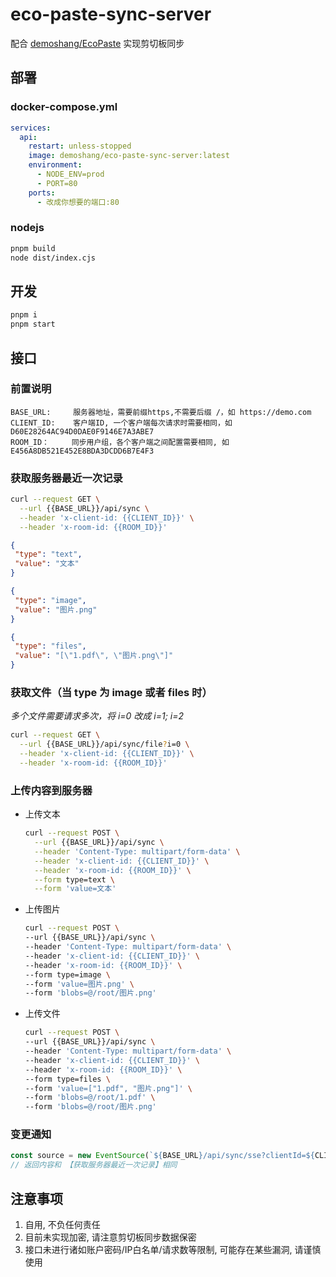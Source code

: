 # eco-paste-sync-server

配合 [demoshang/EcoPaste](https://github.com/demoshang/EcoPaste) 实现剪切板同步

## 部署

### docker-compose.yml

```yml
services:
  api:
    restart: unless-stopped
    image: demoshang/eco-paste-sync-server:latest
    environment:
      - NODE_ENV=prod
      - PORT=80
    ports:
      - 改成你想要的端口:80
```

### nodejs

```bash
pnpm build
node dist/index.cjs
```

## 开发

```bash
pnpm i
pnpm start
```

## 接口

### 前置说明

```plain
BASE_URL:     服务器地址，需要前缀https,不需要后缀 /，如 https://demo.com
CLIENT_ID:    客户端ID, 一个客户端每次请求时需要相同，如 D60E28264AC94D0DAE0F9146E7A3ABE7
ROOM_ID：     同步用户组，各个客户端之间配置需要相同, 如 E456A8DB521E452E8BDA3DCDD6B7E4F3
```

### 获取服务器最近一次记录

```bash
curl --request GET \
  --url {{BASE_URL}}/api/sync \
  --header 'x-client-id: {{CLIENT_ID}}' \
  --header 'x-room-id: {{ROOM_ID}}'
```

```json
{
 "type": "text",
 "value": "文本"
}

{
 "type": "image",
 "value": "图片.png"
}

{
 "type": "files",
 "value": "[\"1.pdf\", \"图片.png\"]"
}
```

### 获取文件（当 type 为 image 或者 files 时）

_多个文件需要请求多次，将 i=0 改成 i=1; i=2_

```bash
curl --request GET \
  --url {{BASE_URL}}/api/sync/file?i=0 \
  --header 'x-client-id: {{CLIENT_ID}}' \
  --header 'x-room-id: {{ROOM_ID}}'
```

### 上传内容到服务器

- 上传文本

  ```bash
  curl --request POST \
    --url {{BASE_URL}}/api/sync \
    --header 'Content-Type: multipart/form-data' \
    --header 'x-client-id: {{CLIENT_ID}}' \
    --header 'x-room-id: {{ROOM_ID}}' \
    --form type=text \
    --form 'value=文本'
  ```

- 上传图片

  ```bash
  curl --request POST \
  --url {{BASE_URL}}/api/sync \
  --header 'Content-Type: multipart/form-data' \
  --header 'x-client-id: {{CLIENT_ID}}' \
  --header 'x-room-id: {{ROOM_ID}}' \
  --form type=image \
  --form 'value=图片.png' \
  --form 'blobs=@/root/图片.png'
  ```

- 上传文件

  ```bash
  curl --request POST \
  --url {{BASE_URL}}/api/sync \
  --header 'Content-Type: multipart/form-data' \
  --header 'x-client-id: {{CLIENT_ID}}' \
  --header 'x-room-id: {{ROOM_ID}}' \
  --form type=files \
  --form 'value=["1.pdf", "图片.png"]' \
  --form 'blobs=@/root/1.pdf' \
  --form 'blobs=@/root/图片.png'
  ```

### 变更通知

```js
const source = new EventSource(`${BASE_URL}/api/sync/sse?clientId=${CLIENT_ID}&roomId=${ROOM_ID}`);
// 返回内容和 【获取服务器最近一次记录】相同
```

## 注意事项

1. 自用, 不负任何责任
1. 目前未实现加密, 请注意剪切板同步数据保密
1. 接口未进行诸如账户密码/IP白名单/请求数等限制, 可能存在某些漏洞, 请谨慎使用
